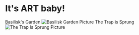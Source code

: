 # It's ART baby!
Basilisk's Garden
![Basilisk Garden Picture](./assets/images/Basilisks%20Garden%20JPG.jpg "Good Luck Lady")
The Trap is Sprung
![The Trap Is Sprung Picture](./assets/images/The%20Trap%20is%20Sprung%20JPEG.jpg "Try bravery ahead")
